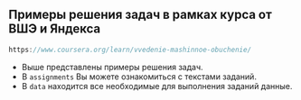 ## Примеры решения задач в рамках курса от ВШЭ и Яндекса
```js 
https://www.coursera.org/learn/vvedenie-mashinnoe-obuchenie/
```
- Выше представлены примеры решения задач.  
- В `assignments` Вы можете ознакомиться с текстами заданий.  
- В `data` находится все необходимые для выполнения заданий данные.
